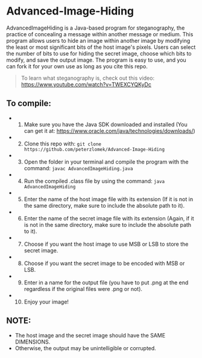 # Advanced-Image-Hiding
AdvancedImageHiding is a Java-based program for steganography, the practice of concealing a message within another message or medium. This program allows users to hide an image within another image by modifying the least or most significant bits of the host image's pixels. Users can select the number of bits to use for hiding the secret image, choose which bits to modify, and save the output image. The program is easy to use, and you can fork it for your own use as long as you cite this repo.

> To learn what steganography is, check out this video: https://www.youtube.com/watch?v=TWEXCYQKyDc

## To compile:
- 1) Make sure you have the Java SDK downloaded and installed (You can get it at: https://www.oracle.com/java/technologies/downloads/)
- 2) Clone this repo with: ```git clone https://github.com/peterzlomek/Advanced-Image-Hiding```
- 3) Open the folder in your terminal and compile the program with the command: ```javac AdvancedImageHiding.java```
- 4) Run the compiled .class file by using the command: ```java AdvancedImageHiding```
- 5) Enter the name of the host image file with its extension (If it is not in the same directory, make sure to include the absolute path to it).
- 6) Enter the name of the secret image file with its extension (Again, if it is not in the same directory, make sure to include the absolute path to it).
- 7) Choose if you want the host image to use MSB or LSB to store the secret image.
- 8) Choose if you want the secret image to be encoded with MSB or LSB.
- 9) Enter in a name for the output file (you have to put .png at the end regardless if the original files were .png or not).
- 10) Enjoy your image!

## NOTE: 
- The host image and the secret image should have the SAME DIMENSIONS.
- Otherwise, the output may be unintelligible or corrupted.
